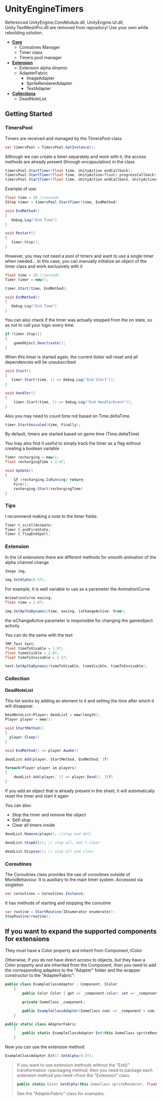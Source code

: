 # UnityEngineTimers

Referenced UnityEngine.CoreModule.dll, UnityEngine.UI.dll, Unity.TextMeshPro.dll are removed from repository! Use your own while rebuilding solution.

* **[Core](https://github.com/MrCroller/UnityEngineTimers/tree/master/TimersCore)**
  * Coroutines Manager
  * Timer class
  * Timers pool manager
* **[Extension](https://github.com/MrCroller/UnityEngineTimers/tree/master/Extension)**
  * Extension alpha dinamic
  * AdapterFabric
      * ImageAdapter
      * SpriteRendererAdapter
      * TextAdapter
* **[Collections](https://github.com/MrCroller/UnityEngineTimers/tree/master/Collections)**
  * DeadNoteList

## Getting Started

### TimersPool

Timers are received and managed by the TimersPool class

```csharp
var timersPool = TimersPool.GetInstance();
```

Although we can create a timer separately and work with it, the access methods are already present (through encapsulation) in the class

```csharp
timersPool.StartTimer(float time, UnityAction endCallback);
timersPool.StartTimer(float time, UnityAction<float> progressCallback);
timersPool.StartTimer(float time, UnityAction endCallback, UnityAction<float> progressCallback);
```

Example of use:
```csharp
float time = 10 //seconds
IStop timer = timersPool.StartTimer(time, EndMethod)

void EndMethod()
{
   Debug.Log("End Time")
}

void Restart()
{
   timer.Stop();
}
```

However, you may not need a pool of timers and want to use a single timer when needed...
In this case, you can manually initialize an object of the timer class and work exclusively with it

```csharp
float time = 10 //seconds
Timer timer = new();

timer.Start(time, EndMethod);

void EndMethod()
{
   Debug.Log("End Time")
}
```

You can also check if the timer was actually stopped from the on state, so as not to call your logic every time.

```csharp
if (timer.Stop())
{
    gameObject.Deactivate();
}
```

When this timer is started again, the current ticker will reset and all dependencies will be unsubscribed

```csharp
void Start()
{
   timer.Start(time, () => Debug.Log("End Start"));
}

void Handler()
{
    timer.Start(time, () => Debug.Log("End HandlerEvent"));
}

```

Also you may need to count time not based on Time.deltaTime.
```csharp
timer.StartUnscaled(time, Finally);
```
By default, timers are started based on game time (Time.deltaTime)


You may also find it useful to simply track the timer as a flag without creating a boolean variable
```csharp
Timer recharging = new();
float rechargingTime = 2.4f;

void Update()
{
    if (recharging.IsRunning) return;
    Fire();
    recharging.Start(rechargingTime)
}
```
### Tips

I recommend making a note to the timer fields:
```csharp
Timer t_scrollAnimate;
Timer t_endFireState;
Timer t_flagEndSpell;
```

### Extension

In the UI extensions there are different methods for smooth animation of the alpha channel change

```csharp
Image img;

img.SetAlpha(0.5f);

```

For example, it is well variable to use as a parameter the AnimationCurve

```csharp
AnimationCurve easing;
float time = 2.0f;

img.SetAplhaDynamic(time, easing, isChangeActive: true);
```

the isChangeActive parameter is responsible for changing the gameobject activity

You can do the same with the text

```csharp
TMP_Text text;
float timeToVisable = 1.0f;
float timeVisible = 2.0f;
float timeToInvisable = 1.5f;

text.SetAplhaDynamic(timeToVisable, timeVisible, timeToInvisable);
```



### Collection

#### DeadNoteList

This list works by adding an element to it and setting the time after which it will disappear.

```csharp
DeadNoteList<Player> deadList = new(length);
Player player = new();

void StartMethod()
{
  player.Sleep()
}

void EndMethod() => player.Awake()

deadList.Add(player, StartMethod, EndMethod, 3f)

foreach(Player player in players)
{
    deadList.Add(player, () => player.Dead(), 15f)
}
```

If you add an object that is already present in the sheet, it will automatically reset the timer and start it again

You can also:

* Stop the timer and remove the object
* Self-stop
* Clear all timers inside

```csharp
deadList.Remove(player); //stop and dell

deadList.StopAll(); // stop all, don't clear

deadList.Dispose(); // stop all and clear
```

### Coroutines

The Coroutines class provides the use of coroutines outside of MonoBehaviour. It is auxiliary to the main timer system. Accessed via singleton

```csharp
var coroutines = Coroutines.Instance;
```

It has methods of starting and stopping the coroutine

```csharp
var routine = StartRoutine(IEnumerator enumerator);
StopRoutine(routine);
```

## If you want to expand the supported components for extensions

They must have a Color property and inherit from Component, IColor

Otherwise, if you do not have direct access to objects, but they have a Color property and are inherited from the Component, then you need to add the corresponding adapters to the "Adapter" folder and the wrapper constructor to the "AdapterFabric":

```csharp
public class ExampleClassAdapter : Component, IColor
    {
        public Color Color { get => _component.color; set => _component.color = value; }

        private SomeClass _component;

        public ExampleClassAdapter(SomeClass com) => _component = com;
    }
```

```csharp
public static class AdapterFabric
    {
        public static ExampleClassAdapter Ext(this SomeClass spriteRenderer) => new ExampleClassAdapter(spriteRenderer);
    }
```

Now you can use the extension method:

```csharp
ExampleClassAdapter.Ext().SetAlpha(0.5f);
```

>If you want to use extension methods without the "Ext()" transformation >packaging method, then you need to package each extension method you need >from the "Extension" class.
>
>```csharp
>public static Color SetAlpha(this SomeClass spriteRenderer, float value) => >spriteRenderer.Ext().SetAlpha(value);
>```
>
> See the "AdapterFabric" class for examples.



